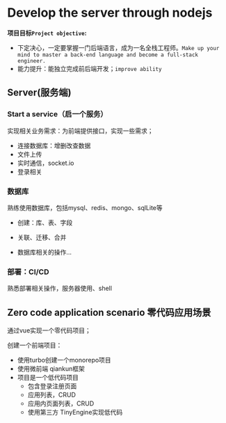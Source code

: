 # Develop the server through nodejs

**项目目标`Project objective`:**

- 下定决心，一定要掌握一门后端语言，成为一名全栈工程师。`Make up your mind to master a back-end language and become a full-stack engineer.`
- 能力提升：能独立完成前后端开发；`improve ability`

## Server(服务端)

### Start a service（启一个服务）

实现相关业务需求：为前端提供接口，实现一些需求；

- 连接数据库：增删改查数据
- 文件上传
- 实时通信，socket.io
- 登录相关

### 数据库

熟练使用数据库，包括mysql、redis、mongo、sqlLite等

- 创建：库、表、字段

- 关联、迁移、合并
- 数据库相关的操作...

### 部署：CI/CD

熟悉部署相关操作，服务器使用、shell



## Zero code application scenario 零代码应用场景

通过vue实现一个零代码项目；





创建一个前端项目：

- 使用turbo创建一个monorepo项目
- 使用微前端 qiankun框架
- 项目是一个低代码项目
  - 包含登录注册页面
  - 应用列表，CRUD
  - 应用内页面列表，CRUD
  - 使用第三方 TinyEngine实现低代码